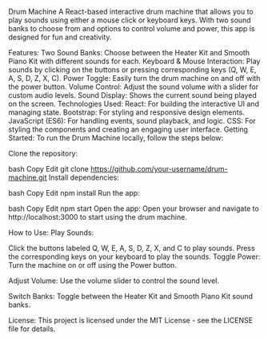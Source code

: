 Drum Machine
A React-based interactive drum machine that allows you to play sounds using either a mouse click or keyboard keys. With two sound banks to choose from and options to control volume and power, this app is designed for fun and creativity.

Features:
Two Sound Banks: Choose between the Heater Kit and Smooth Piano Kit with different sounds for each.
Keyboard & Mouse Interaction: Play sounds by clicking on the buttons or pressing corresponding keys (Q, W, E, A, S, D, Z, X, C).
Power Toggle: Easily turn the drum machine on and off with the power button.
Volume Control: Adjust the sound volume with a slider for custom audio levels.
Sound Display: Shows the current sound being played on the screen.
Technologies Used:
React: For building the interactive UI and managing state.
Bootstrap: For styling and responsive design elements.
JavaScript (ES6): For handling events, sound playback, and logic.
CSS: For styling the components and creating an engaging user interface.
Getting Started:
To run the Drum Machine locally, follow the steps below:

Clone the repository:

bash
Copy
Edit
git clone https://github.com/your-username/drum-machine.git
Install dependencies:

bash
Copy
Edit
npm install
Run the app:

bash
Copy
Edit
npm start
Open the app: Open your browser and navigate to http://localhost:3000 to start using the drum machine.

How to Use:
Play Sounds:

Click the buttons labeled Q, W, E, A, S, D, Z, X, and C to play sounds.
Press the corresponding keys on your keyboard to play the sounds.
Toggle Power: Turn the machine on or off using the Power button.

Adjust Volume: Use the volume slider to control the sound level.

Switch Banks: Toggle between the Heater Kit and Smooth Piano Kit sound banks.

License:
This project is licensed under the MIT License - see the LICENSE file for details.
